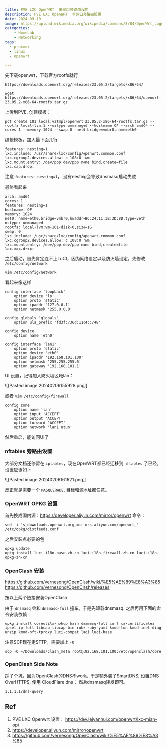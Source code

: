 ```yaml
---
title: PVE LXC OpenWRT  单网口旁路由设置
description: PVE LXC OpenWRT  单网口旁路由设置
date: 2024-09-10
image: https://upload.wikimedia.org/wikipedia/commons/8/84/OpenWrt_Logo.svg
categories:
    - HomeLab
    - Networking
tags:
  - proxmox
  - linux
  - openwrt

---
```


先下载openwrt，下载官方rootfs就行

```
https://downloads.openwrt.org/releases/23.05.2/targets/x86/64/

wget https://downloads.openwrt.org/releases/23.05.2/targets/x86/64/openwrt-23.05.2-x86-64-rootfs.tar.gz
```

上传到PVE, 创建模板：

```
pct create 101 local:vztmpl/openwrt-23.05.2-x86-64-rootfs.tar.gz --rootfs local-lvm:1 --ostype unmanaged --hostname OP --arch amd64 --cores 1 --memory 1024 --swap 0 -net0 bridge=vmbr0,name=eth0
```


编辑模板，加入最下面几行

```
features: nesting=1
lxc.include: /usr/share/lxc/config/openwrt.common.conf
lxc.cgroup2.devices.allow: c 108:0 rwm
lxc.mount.entry: /dev/ppp dev/ppp none bind,create=file
lxc.cap.drop: 
```

注意 `features: nesting=1`， 没有nesting会导致dnsmasq启动失败

最终看起来
```
arch: amd64
cores: 1
features: nesting=1
hostname: OP
memory: 1024
net0: name=eth0,bridge=vmbr0,hwaddr=BC:24:11:3B:3D:8D,type=veth
ostype: unmanaged
rootfs: local-lvm:vm-101-disk-0,size=1G
swap: 0
lxc.include: /usr/share/lxc/config/openwrt.common.conf
lxc.cgroup2.devices.allow: c 108:0 rwm
lxc.mount.entry: /dev/ppp dev/ppp none bind,create=file
lxc.cap.drop: 
```

之后启动，首先肯定连不上LuCI，因为网络设定以及防火墙设定，先修改  `/etc/config/network`

`vim /etc/config/network`

看起来像这样

```
config interface 'loopback'
	option device 'lo'
	option proto 'static'
	option ipaddr '127.0.0.1'
	option netmask '255.0.0.0'

config globals 'globals'
	option ula_prefix 'fd3f:736d:11c4::/48'

config device
	option name 'eth0'

config interface 'lan1'
	option proto 'static'
	option device 'eth0'
	option ipaddr '192.168.101.100'
	option netmask '255.255.255.0'
	option gateway '192.168.101.1'
```

UI 设置，记得加入防火墙区域lan：

![[Pasted image 20240206155928.png]]

或者 `vim /etc/config/firewall`

```
config zone
	option name 'lan'
	option input 'ACCEPT'
	option output 'ACCEPT'
	option forward 'ACCEPT'
	option network 'lan1 utun'
```


然后重启，能访问UI了

### nftables 旁路由设置

大部分文档还停留在 `iptables`，现在OpenWRT都已经迁移到 `nftables` 了已经，设置应该如下

![[Pasted image 20240206161621.png]]


反正就是需要一个 `MASQUERADE`, 目标和源地址都任意。



### OpenWRT OPKG 设置

首先换成国内源：https://developer.aliyun.com/mirror/openwrt
命令：
```
sed -i 's_downloads.openwrt.org_mirrors.aliyun.com/openwrt_' /etc/opkg/distfeeds.conf
```

之后安装点必要的包

```
opkg update
opkg install luci-i18n-base-zh-cn luci-i18n-firewall-zh-cn luci-i18n-opkg-zh-cn
```


### OpenClash 安装

https://github.com/vernesong/OpenClash/wiki/%E5%AE%89%E8%A3%85
https://github.com/vernesong/OpenClash/releases

按以上两个链接安装OpenClash

由于 `dnsmasq` 会和 `dnsmasq-full` 撞车，于是先卸载dnsmasq. 之后再用下面的命令安装依赖

```
opkg install coreutils-nohup bash dnsmasq-full curl ca-certificates ipset ip-full libcap libcap-bin ruby ruby-yaml kmod-tun kmod-inet-diag unzip kmod-nft-tproxy luci-compat luci luci-base
```


注意SCP现在走SFTP，需要加上 `-O`

```
scp -O ~/Downloads/clash_meta root@192.168.101.100:/etc/openclash/core
```

### OpenClash Side Note

踩了个坑，因为OpenClash的DNS不work。于是额外装了SmartDNS, 
设置DNS OverHTTPS, 使用 CloudFlare dns：
然后dnsmasq转发即可。

```
1.1.1.1/dns-query
```



## Ref

1. PVE LXC Openwrt 设置： https://dev.leiyanhui.com/openwrt/lxc-mian-op/
2. https://developer.aliyun.com/mirror/openwrt
3. https://github.com/vernesong/OpenClash/wiki/%E5%AE%89%E8%A3%85

